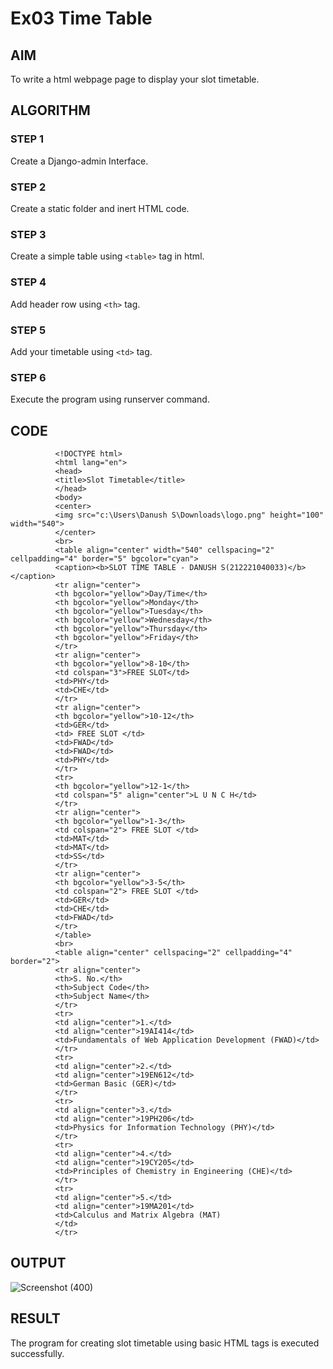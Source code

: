 # Ex03 Time Table

## AIM
To write a html webpage page to display your slot timetable.

## ALGORITHM
### STEP 1
Create a Django-admin Interface.

### STEP 2
Create a static folder and inert HTML code.

### STEP 3
Create a simple table using ```<table>``` tag in html.

### STEP 4
Add header row using ```<th>``` tag.

### STEP 5
Add your timetable using ```<td>``` tag.

### STEP 6
Execute the program using runserver command.

## CODE
              <!DOCTYPE html>
              <html lang="en">
              <head>
              <title>Slot Timetable</title>
              </head>
              <body>
              <center>
              <img src="c:\Users\Danush S\Downloads\logo.png" height="100" width="540">
              </center>
              <br>
              <table align="center" width="540" cellspacing="2" cellpadding="4" border="5" bgcolor="cyan">
              <caption><b>SLOT TIME TABLE - DANUSH S(212221040033)</b></caption>
              <tr align="center">
              <th bgcolor="yellow">Day/Time</th>
              <th bgcolor="yellow">Monday</th>
              <th bgcolor="yellow">Tuesday</th>
              <th bgcolor="yellow">Wednesday</th>
              <th bgcolor="yellow">Thursday</th>
              <th bgcolor="yellow">Friday</th>
              </tr>
              <tr align="center">
              <th bgcolor="yellow">8-10</th>
              <td colspan="3">FREE SLOT</td>
              <td>PHY</td>
              <td>CHE</td>
              </tr>
              <tr align="center">
              <th bgcolor="yellow">10-12</th>
              <td>GER</td>
              <td> FREE SLOT </td>
              <td>FWAD</td>
              <td>FWAD</td>
              <td>PHY</td>
              </tr>
              <tr>
              <th bgcolor="yellow">12-1</th>
              <td colspan="5" align="center">L U N C H</td>
              </tr>
              <tr align="center">
              <th bgcolor="yellow">1-3</th>
              <td colspan="2"> FREE SLOT </td>
              <td>MAT</td>
              <td>MAT</td>
              <td>SS</td>
              </tr>
              <tr align="center">
              <th bgcolor="yellow">3-5</th>
              <td colspan="2"> FREE SLOT </td>
              <td>GER</td>
              <td>CHE</td>
              <td>FWAD</td>
              </tr>
              </table>
              <br>
              <table align="center" cellspacing="2" cellpadding="4" border="2">
              <tr align="center">
              <th>S. No.</th>
              <th>Subject Code</th>
              <th>Subject Name</th>
              </tr>
              <tr>
              <td align="center">1.</td>
              <td align="center">19AI414</td>
              <td>Fundamentals of Web Application Development (FWAD)</td>
              </tr>
              <tr>
              <td align="center">2.</td>
              <td align="center">19EN612</td>
              <td>German Basic (GER)</td>
              </tr>
              <tr>
              <td align="center">3.</td>
              <td align="center">19PH206</td>
              <td>Physics for Information Technology (PHY)</td>
              </tr>
              <tr>
              <td align="center">4.</td>
              <td align="center">19CY205</td>
              <td>Principles of Chemistry in Engineering (CHE)</td>
              </tr>
              <tr>
              <td align="center">5.</td>
              <td align="center">19MA201</td>
              <td>Calculus and Matrix Algebra (MAT)  
              </td>
              </tr>

## OUTPUT
![Screenshot (400)](https://github.com/danush564/slot/assets/98585166/06844c4d-913a-4777-ba75-490c469ba84c)

## RESULT
The program for creating slot timetable using basic HTML tags is executed successfully.
